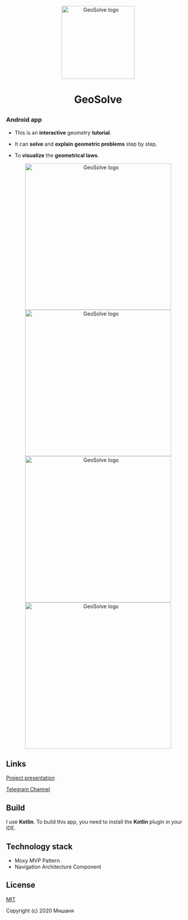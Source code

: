 <p align="center">
<a href="http://quackest.ru/GeoSolve/">
<img width="200" src="http://quackest.ru/GeoSolve/img/GeoSlove_logo.png" alt="GeoSolve logo">
</a>
</p>

# <p align="center">GeoSolve</p>

### Android app

- This is an **interactive** geometry **tutorial**.

- It can **solve** and **explain** **geometric problems** step by step.

- To **visualize** the **geometrical laws**.

<p align="center">
  <img width="400" src="http://quackest.ru/GeoSolve/img/four.gif" alt="GeoSolve logo">
  <img width="400" src="http://quackest.ru/GeoSolve/img/three.gif" alt="GeoSolve logo">
  <img width="400" src="http://quackest.ru/GeoSolve/img/two.gif" alt="GeoSolve logo">
  <img width="400" src="http://quackest.ru/GeoSolve/img/one.gif" alt="GeoSolve logo">
</p>

## Links

[Project presentation](https://docs.google.com/presentation/d/1nttQnlUxhy-nD0YibZ177cedeqCFM-qJlgAslnAMqkA/edit?usp=sharing)

[Telegram Channel](https://t.me/GeoSolve)

## Build

I use **Kotlin**. To build this app, you need to install the **Kotlin** plugin in your IDE.

## Technology stack

+ Moxy MVP Pattern
+ Navigation Architecture Component

## License

[MIT](http://opensource.org/licenses/MIT)

Copyright (c) 2020 Мишаня
